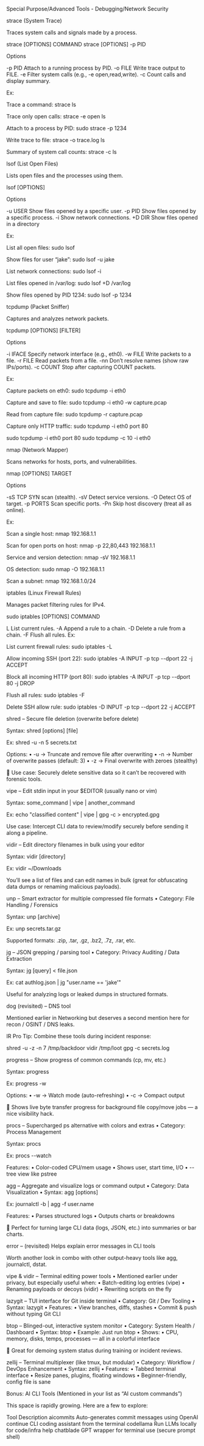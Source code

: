 Special Purpose/Advanced Tools - Debugging/Network Security

strace (System Trace)

Traces system calls and signals made by a process.

strace [OPTIONS] COMMAND
strace [OPTIONS] -p PID

Options

-p PID	Attach to a running process by PID.
-o FILE	Write trace output to FILE.
-e	Filter system calls (e.g., -e open,read,write).
-c	Count calls and display summary.

Ex:

Trace a command:
strace ls

 Trace only open calls:
strace -e open ls

Attach to a process by PID:
sudo strace -p 1234

Write trace to file:
strace -o trace.log ls

Summary of system call counts:
strace -c ls


lsof (List Open Files)

Lists open files and the processes using them.

lsof [OPTIONS]

Options

-u USER	Show files opened by a specific user.
-p PID	Show files opened by a specific process.
-i	Show network connections.
+D DIR	Show files opened in a directory

Ex:

 List all open files:
sudo lsof

Show files for user “jake”:
sudo lsof -u jake

 List network connections:
sudo lsof -i

List files opened in /var/log:
sudo lsof +D /var/log

Show files opened by PID 1234:
sudo lsof -p 1234



tcpdump (Packet Sniffer)

Captures and analyzes network packets.

tcpdump [OPTIONS] [FILTER]

Options

-i IFACE	Specify network interface (e.g., eth0).
-w FILE	Write packets to a file.
-r FILE	Read packets from a file.
-nn	Don’t resolve names (show raw IPs/ports).
-c COUNT	Stop after capturing COUNT packets.

Ex:

Capture packets on eth0:
sudo tcpdump -i eth0

Capture and save to file:
sudo tcpdump -i eth0 -w capture.pcap

 Read from capture file:
sudo tcpdump -r capture.pcap

Capture only HTTP traffic:
sudo tcpdump -i eth0 port 80

sudo tcpdump -i eth0 port 80
sudo tcpdump -c 10 -i eth0



nmap (Network Mapper)

Scans networks for hosts, ports, and vulnerabilities.

nmap [OPTIONS] TARGET

Options

-sS	TCP SYN scan (stealth).
-sV	Detect service versions.
-O	Detect OS of target.
-p PORTS	Scan specific ports.
-Pn	Skip host discovery (treat all as online).

Ex:

Scan a single host:
nmap 192.168.1.1

Scan for open ports on host:
nmap -p 22,80,443 192.168.1.1

Service and version detection:
nmap -sV 192.168.1.1

OS detection:
sudo nmap -O 192.168.1.1

Scan a subnet:
nmap 192.168.1.0/24


iptables (Linux Firewall Rules)

Manages packet filtering rules for IPv4.

sudo iptables [OPTIONS] COMMAND

L	List current rules.
-A	Append a rule to a chain.
-D	Delete a rule from a chain.
-F	Flush all rules.
 Ex:

List current firewall rules:
sudo iptables -L

 Allow incoming SSH (port 22):
sudo iptables -A INPUT -p tcp --dport 22 -j ACCEPT

Block all incoming HTTP (port 80):
sudo iptables -A INPUT -p tcp --dport 80 -j DROP

Flush all rules:
sudo iptables -F

Delete SSH allow rule:
sudo iptables -D INPUT -p tcp --dport 22 -j ACCEPT


shred – Secure file deletion (overwrite before delete)

Syntax:
shred [options] [file]

Ex:
shred -u -n 5 secrets.txt

Options:
	•	-u → Truncate and remove file after overwriting
	•	-n → Number of overwrite passes (default: 3)
	•	-z → Final overwrite with zeroes (stealthy)

🧠 Use case: Securely delete sensitive data so it can’t be recovered with forensic tools.

vipe – Edit stdin input in your $EDITOR (usually nano or vim)

Syntax:
some_command | vipe | another_command

Ex:
echo "classified content" | vipe | gpg -c > encrypted.gpg

Use case: Intercept CLI data to review/modify securely before sending it along a pipeline.

vidir – Edit directory filenames in bulk using your editor

Syntax: vidir [directory]

Ex:
vidir ~/Downloads

You’ll see a list of files and can edit names in bulk (great for obfuscating data dumps or renaming malicious payloads).

unp – Smart extractor for multiple compressed file formats
	•	Category: File Handling / Forensics

Syntax:
unp [archive]

Ex:
unp secrets.tar.gz

Supported formats: .zip, .tar, .gz, .bz2, .7z, .rar, etc.

jg – JSON grepping / parsing tool
	•	Category: Privacy Auditing / Data Extraction

Syntax: jg [query] < file.json

Ex:
cat authlog.json | jg "user.name == 'jake'"

Useful for analyzing logs or leaked dumps in structured formats.


dog (revisited) – DNS tool

Mentioned earlier in Networking but deserves a second mention here for recon / OSINT / DNS leaks.

IR Pro Tip: Combine these tools during incident response:

shred -u -z -n 7 /tmp/backdoor
vidir /tmp/loot
gpg -c secrets.log

progress – Show progress of common commands (cp, mv, etc.)

Syntax:
progress

Ex:
progress -w

Options:
	•	-w → Watch mode (auto-refreshing)
	•	-c → Compact output

🧠 Shows live byte transfer progress for background file copy/move jobs — a nice visibility hack.

procs – Supercharged ps alternative with colors and extras
	•	Category: Process Management

Syntax:
procs

Ex:
procs --watch

Features:
	•	Color-coded CPU/mem usage
	•	Shows user, start time, I/O
	•	--tree view like pstree

agg – Aggregate and visualize logs or command output
	•	Category: Data Visualization
	•	Syntax: agg [options]

Ex:
journalctl -b | agg -f user.name

Features:
	•	Parses structured logs
	•	Outputs charts or breakdowns

🧠 Perfect for turning large CLI data (logs, JSON, etc.) into summaries or bar charts.

error – (revisited) Helps explain error messages in CLI tools

Worth another look in combo with other output-heavy tools like agg, journalctl, dstat.

vipe & vidir – Terminal editing power tools
	•	Mentioned earlier under privacy, but especially useful when:
	•	Batch-editing log entries (vipe)
	•	Renaming payloads or decoys (vidir)
	•	Rewriting scripts on the fly

lazygit – TUI interface for Git inside terminal
	•	Category: Git / Dev Tooling
	•	Syntax: lazygit
	•	Features:
	•	View branches, diffs, stashes
	•	Commit & push without typing Git CLI

btop – Blinged-out, interactive system monitor
	•	Category: System Health / Dashboard
	•	Syntax: btop
	•	Example: Just run btop
	•	Shows:
	•	CPU, memory, disks, temps, processes — all in a colorful interface

🧠 Great for demoing system status during training or incident reviews.

zellij – Terminal multiplexer (like tmux, but modular)
	•	Category: Workflow / DevOps Enhancement
	•	Syntax: zellij
	•	Features:
	•	Tabbed terminal interface
	•	Resize panes, plugins, floating windows
	•	Beginner-friendly, config file is sane

Bonus: AI CLI Tools (Mentioned in your list as “AI custom commands”)

This space is rapidly growing. Here are a few to explore:

Tool	Description
aicommits	Auto-generates commit messages using OpenAI
continue	CLI coding assistant from the terminal
codellama	Run LLMs locally for code/infra help
chatblade	GPT wrapper for terminal use (secure prompt shell)


